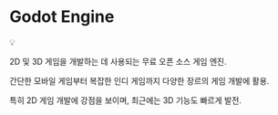# Godot Engine

<aside>
💡

2D 및 3D 게임을 개발하는 데 사용되는 무료 오픈 소스 게임 엔진.

간단한 모바일 게임부터 복잡한 인디 게임까지 다양한 장르의 게임 개발에 활용.

특히 2D 게임 개발에 강점을 보이며, 최근에는 3D 기능도 빠르게 발전.

</aside>